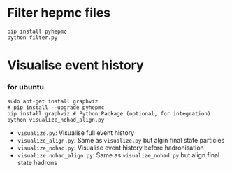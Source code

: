 # Filter hepmc files
```
pip install pyhepmc
python filter.py
```

# Visualise event history
### for ubuntu
```
sudo apt-get install graphviz
# pip install --upgrade pyhepmc
pip install graphviz # Python Package (optional, for integration)
python visualize_nohad_align.py
```

- `visualize.py`: Visualise full event history
- `visualize_align.py`: Same as `visualize.py` but algin final state particles
- `visualize_nohad.py`: Visualise event history before hadronisation
- `visualize.nohad_align.py`: Same as `visualize_nohad.py` but align final state hadrons
